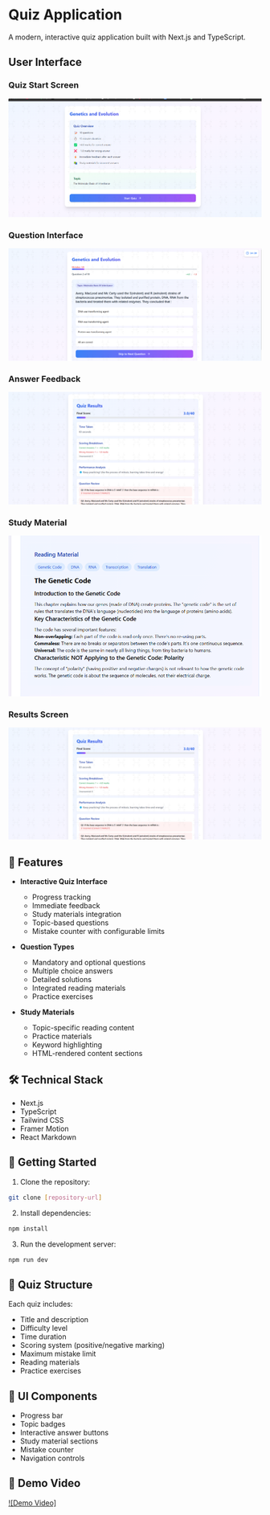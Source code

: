 # Quiz Application

A modern, interactive quiz application built with Next.js and TypeScript.

## User Interface

### Quiz Start Screen
![Quiz Start Screen](assets/ui5.png)

### Question Interface
![Question Interface](assets/ui4.png)

### Answer Feedback
![Answer Feedback](assets/ui2.png)

### Study Material
![Study Material](assets/ui3.png)

### Results Screen
![Results Screen](assets/ui2.png)

## 🌟 Features

- **Interactive Quiz Interface**
  - Progress tracking
  - Immediate feedback
  - Study materials integration
  - Topic-based questions
  - Mistake counter with configurable limits

- **Question Types**
  - Mandatory and optional questions
  - Multiple choice answers
  - Detailed solutions
  - Integrated reading materials
  - Practice exercises

- **Study Materials**
  - Topic-specific reading content
  - Practice materials
  - Keyword highlighting
  - HTML-rendered content sections

## 🛠️ Technical Stack

- Next.js
- TypeScript
- Tailwind CSS
- Framer Motion
- React Markdown

## 🚀 Getting Started

1. Clone the repository:

```bash
git clone [repository-url]
```

2. Install dependencies:

```bash
npm install
```

3. Run the development server:

```bash
npm run dev
```

## 📖 Quiz Structure

Each quiz includes:
- Title and description
- Difficulty level
- Time duration
- Scoring system (positive/negative marking)
- Maximum mistake limit
- Reading materials
- Practice exercises

## 🎨 UI Components

- Progress bar
- Topic badges
- Interactive answer buttons
- Study material sections
- Mistake counter
- Navigation controls

## 🎥 Demo Video

[![Demo Video]](https://github.com/Vansh17555555/Testline-assignment/blob/master/assets/demo.webm)



